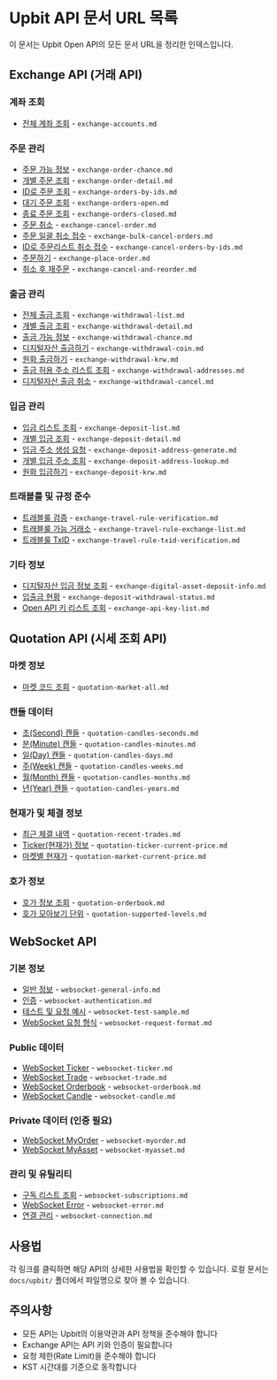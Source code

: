 # Upbit API 문서 URL 목록

이 문서는 Upbit Open API의 모든 문서 URL을 정리한 인덱스입니다.

## Exchange API (거래 API)

### 계좌 조회
- [전체 계좌 조회](https://docs.upbit.com/kr/reference/%EC%A0%84%EC%B2%B4-%EA%B3%84%EC%A2%8C-%EC%A1%B0%ED%9A%8C) - `exchange-accounts.md`

### 주문 관리
- [주문 가능 정보](https://docs.upbit.com/kr/reference/%EC%A3%BC%EB%AC%B8-%EA%B0%80%EB%8A%A5-%EC%A0%95%EB%B3%B4) - `exchange-order-chance.md`
- [개별 주문 조회](https://docs.upbit.com/kr/reference/%EA%B0%9C%EB%B3%84-%EC%A3%BC%EB%AC%B8-%EC%A1%B0%ED%9A%8C) - `exchange-order-detail.md`
- [ID로 주문 조회](https://docs.upbit.com/kr/reference/id%EB%A1%9C-%EC%A3%BC%EB%AC%B8-%EC%A1%B0%ED%9A%8C) - `exchange-orders-by-ids.md`
- [대기 주문 조회](https://docs.upbit.com/kr/reference/%EB%8C%80%EA%B8%B0-%EC%A3%BC%EB%AC%B8-%EC%A1%B0%ED%9A%8C) - `exchange-orders-open.md`
- [종료 주문 조회](https://docs.upbit.com/kr/reference/%EC%A2%85%EB%A3%8C-%EC%A3%BC%EB%AC%B8-%EC%A1%B0%ED%9A%8C) - `exchange-orders-closed.md`
- [주문 취소](https://docs.upbit.com/kr/reference/%EC%A3%BC%EB%AC%B8-%EC%B7%A8%EC%86%8C) - `exchange-cancel-order.md`
- [주문 일괄 취소 접수](https://docs.upbit.com/kr/reference/%EC%A3%BC%EB%AC%B8-%EC%9D%BC%EA%B4%84-%EC%B7%A8%EC%86%8C-%EC%A0%91%EC%88%98) - `exchange-bulk-cancel-orders.md`
- [ID로 주문리스트 취소 접수](https://docs.upbit.com/kr/reference/id%EB%A1%9C-%EC%A3%BC%EB%AC%B8%EB%A6%AC%EC%8A%A4%ED%8A%B8-%EC%B7%A8%EC%86%8C-%EC%A0%91%EC%88%98) - `exchange-cancel-orders-by-ids.md`
- [주문하기](https://docs.upbit.com/kr/reference/%EC%A3%BC%EB%AC%B8%ED%95%98%EA%B8%B0) - `exchange-place-order.md`
- [취소 후 재주문](https://docs.upbit.com/kr/reference/%EC%B7%A8%EC%86%8C-%ED%9B%84-%EC%9E%AC%EC%A3%BC%EB%AC%B8) - `exchange-cancel-and-reorder.md`

### 출금 관리
- [전체 출금 조회](https://docs.upbit.com/kr/reference/%EC%A0%84%EC%B2%B4-%EC%B6%9C%EA%B8%88-%EC%A1%B0%ED%9A%8C) - `exchange-withdrawal-list.md`
- [개별 출금 조회](https://docs.upbit.com/kr/reference/%EA%B0%9C%EB%B3%84-%EC%B6%9C%EA%B8%88-%EC%A1%B0%ED%9A%8C) - `exchange-withdrawal-detail.md`
- [출금 가능 정보](https://docs.upbit.com/kr/reference/%EC%B6%9C%EA%B8%88-%EA%B0%80%EB%8A%A5-%EC%A0%95%EB%B3%B4) - `exchange-withdrawal-chance.md`
- [디지털자산 출금하기](https://docs.upbit.com/kr/reference/%EB%94%94%EC%A7%80%ED%84%B8%EC%9E%90%EC%82%B0-%EC%B6%9C%EA%B8%88%ED%95%98%EA%B8%B0) - `exchange-withdrawal-coin.md`
- [원화 출금하기](https://docs.upbit.com/kr/reference/%EC%9B%90%ED%99%94-%EC%B6%9C%EA%B8%88%ED%95%98%EA%B8%B0) - `exchange-withdrawal-krw.md`
- [출금 허용 주소 리스트 조회](https://docs.upbit.com/kr/reference/%EC%B6%9C%EA%B8%88-%ED%97%88%EC%9A%A9-%EC%A3%BC%EC%86%8C-%EB%A6%AC%EC%8A%A4%ED%8A%B8-%EC%A1%B0%ED%9A%8C) - `exchange-withdrawal-addresses.md`
- [디지털자산 출금 취소](https://docs.upbit.com/kr/reference/cancel-withdrawal-coin) - `exchange-withdrawal-cancel.md`

### 입금 관리
- [입금 리스트 조회](https://docs.upbit.com/kr/reference/%EC%9E%85%EA%B8%88-%EB%A6%AC%EC%8A%A4%ED%8A%B8-%EC%A1%B0%ED%9A%8C) - `exchange-deposit-list.md`
- [개별 입금 조회](https://docs.upbit.com/kr/reference/%EA%B0%9C%EB%B3%84-%EC%9E%85%EA%B8%88-%EC%A1%B0%ED%9A%8C) - `exchange-deposit-detail.md`
- [입금 주소 생성 요청](https://docs.upbit.com/kr/reference/%EC%9E%85%EA%B8%88-%EC%A3%BC%EC%86%8C-%EC%83%9D%EC%84%B1-%EC%9A%94%EC%B2%AD) - `exchange-deposit-address-generate.md`
- [개별 입금 주소 조회](https://docs.upbit.com/kr/reference/%EA%B0%9C%EB%B3%84-%EC%9E%85%EA%B8%88-%EC%A3%BC%EC%86%8C-%EC%A1%B0%ED%9A%8C) - `exchange-deposit-address-lookup.md`
- [원화 입금하기](https://docs.upbit.com/kr/reference/%EC%9B%90%ED%99%94-%EC%9E%85%EA%B8%88%ED%95%98%EA%B8%B0) - `exchange-deposit-krw.md`

### 트래블룰 및 규정 준수
- [트래블룰 검증](https://docs.upbit.com/kr/reference/%ED%8A%B8%EB%9E%98%EB%B8%94%EB%A3%B0-%EA%B2%80%EC%A6%9D) - `exchange-travel-rule-verification.md`
- [트래블룰 가능 거래소](https://docs.upbit.com/kr/reference/%ED%8A%B8%EB%9E%98%EB%B8%94%EB%A3%B0-%EA%B0%80%EB%8A%A5-%EA%B1%B0%EB%9E%98%EC%86%8C) - `exchange-travel-rule-exchange-list.md`
- [트래블룰 TxID](https://docs.upbit.com/kr/reference/%ED%8A%B8%EB%9E%98%EB%B8%94%EB%A3%B0-txid) - `exchange-travel-rule-txid-verification.md`

### 기타 정보
- [디지털자산 입금 정보 조회](https://docs.upbit.com/kr/reference/%EB%94%94%EC%A7%80%ED%84%B8%EC%9E%90%EC%82%B0-%EC%9E%85%EA%B8%88-%EC%A0%95%EB%B3%B4-%EC%A1%B0%ED%9A%8C) - `exchange-digital-asset-deposit-info.md`
- [입출금 현황](https://docs.upbit.com/kr/reference/%EC%9E%85%EC%B6%9C%EA%B8%88-%ED%98%84%ED%99%A9) - `exchange-deposit-withdrawal-status.md`
- [Open API 키 리스트 조회](https://docs.upbit.com/kr/reference/open-api-%ED%82%A4-%EB%A6%AC%EC%8A%A4%ED%8A%B8-%EC%A1%B0%ED%9A%8C) - `exchange-api-key-list.md`

## Quotation API (시세 조회 API)

### 마켓 정보
- [마켓 코드 조회](https://docs.upbit.com/kr/reference/%EB%A7%88%EC%BC%93-%EC%BD%94%EB%93%9C-%EC%A1%B0%ED%9A%8C) - `quotation-market-all.md`

### 캔들 데이터
- [초(Second) 캔들](https://docs.upbit.com/kr/reference/%EC%B4%88second-%EC%BA%94%EB%93%A4) - `quotation-candles-seconds.md`
- [분(Minute) 캔들](https://docs.upbit.com/kr/reference/%EB%B6%84minute-%EC%BA%94%EB%93%A4-1) - `quotation-candles-minutes.md`
- [일(Day) 캔들](https://docs.upbit.com/kr/reference/%EC%9D%BCday-%EC%BA%94%EB%93%A4-1) - `quotation-candles-days.md`
- [주(Week) 캔들](https://docs.upbit.com/kr/reference/%EC%A3%BCweek-%EC%BA%94%EB%93%A4-1) - `quotation-candles-weeks.md`
- [월(Month) 캔들](https://docs.upbit.com/kr/reference/%EC%9B%94month-%EC%BA%94%EB%93%A4-1) - `quotation-candles-months.md`
- [년(Year) 캔들](https://docs.upbit.com/kr/reference/%EB%85%84year-%EC%BA%94%EB%93%A4) - `quotation-candles-years.md`

### 현재가 및 체결 정보
- [최근 체결 내역](https://docs.upbit.com/kr/reference/%EC%B5%9C%EA%B7%BC-%EC%B2%B4%EA%B2%B0-%EB%82%B4%EC%97%AD) - `quotation-recent-trades.md`
- [Ticker(현재가) 정보](https://docs.upbit.com/kr/reference/ticker%ED%98%84%EC%9E%AC%EA%B0%80-%EC%A0%95%EB%B3%B4) - `quotation-ticker-current-price.md`
- [마켓별 현재가](https://docs.upbit.com/kr/reference/tickers_by_quote) - `quotation-market-current-price.md`

### 호가 정보
- [호가 정보 조회](https://docs.upbit.com/kr/reference/%ED%98%B8%EA%B0%80-%EC%A0%95%EB%B3%B4-%EC%A1%B0%ED%9A%8C) - `quotation-orderbook.md`
- [호가 모아보기 단위](https://docs.upbit.com/kr/reference/supported_levels) - `quotation-supported-levels.md`

## WebSocket API

### 기본 정보
- [일반 정보](https://docs.upbit.com/kr/reference/general-info) - `websocket-general-info.md`
- [인증](https://docs.upbit.com/kr/reference/authentication) - `websocket-authentication.md`
- [테스트 및 요청 예시](https://docs.upbit.com/kr/reference/test-and-request-sample) - `websocket-test-sample.md`
- [WebSocket 요청 형식](https://docs.upbit.com/kr/reference/websocket-request-format) - `websocket-request-format.md`

### Public 데이터
- [WebSocket Ticker](https://docs.upbit.com/kr/reference/websocket-ticker) - `websocket-ticker.md`
- [WebSocket Trade](https://docs.upbit.com/kr/reference/websocket-trade) - `websocket-trade.md`
- [WebSocket Orderbook](https://docs.upbit.com/kr/reference/websocket-orderbook) - `websocket-orderbook.md`
- [WebSocket Candle](https://docs.upbit.com/kr/reference/websocket-candle) - `websocket-candle.md`

### Private 데이터 (인증 필요)
- [WebSocket MyOrder](https://docs.upbit.com/kr/reference/websocket-myorder) - `websocket-myorder.md`
- [WebSocket MyAsset](https://docs.upbit.com/kr/reference/websocket-myasset) - `websocket-myasset.md`

### 관리 및 유틸리티
- [구독 리스트 조회](https://docs.upbit.com/kr/reference/list-subscriptions) - `websocket-subscriptions.md`
- [WebSocket Error](https://docs.upbit.com/kr/reference/websocket-error) - `websocket-error.md`
- [연결 관리](https://docs.upbit.com/kr/reference/connection) - `websocket-connection.md`

## 사용법

각 링크를 클릭하면 해당 API의 상세한 사용법을 확인할 수 있습니다. 로컬 문서는 `docs/upbit/` 폴더에서 파일명으로 찾아 볼 수 있습니다.

## 주의사항

- 모든 API는 Upbit의 이용약관과 API 정책을 준수해야 합니다
- Exchange API는 API 키와 인증이 필요합니다
- 요청 제한(Rate Limit)을 준수해야 합니다
- KST 시간대를 기준으로 동작합니다